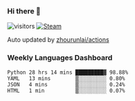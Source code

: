 ### Hi there 👋

![visitors](https://visitor-badge.glitch.me/badge?page_id=zhourunlai)
[![Steam](https://img.shields.io/badge/dynamic/json?label=Steam&query=%24.data.totalSubs&url=https%3A%2F%2Fapi.spencerwoo.com%2Fsubstats%2F%3Fsource%3DsteamGames%26queryKey%3D76561198285156854&suffix=%20Games&logo=steam&labelColor=134375&color=0b1a37&longCache=true)](http://steamcommunity.com/profiles/76561198285156854)

Auto updated by <a href="https://github.com/zhourunlai/zhourunlai/actions" target="_blank">zhourunlai/actions</a>

### Weekly Languages Dashboard

<!--PART:wakatime-->
```text
Python 28 hrs 14 mins █████████▓ 98.88%
YAML   13 mins        ▒░░░░░░░░░ 0.80%
JSON   4 mins         ▒░░░░░░░░░ 0.24%
HTML   1 min          ▒░░░░░░░░░ 0.07%
```
<!--PART:wakatime-->
